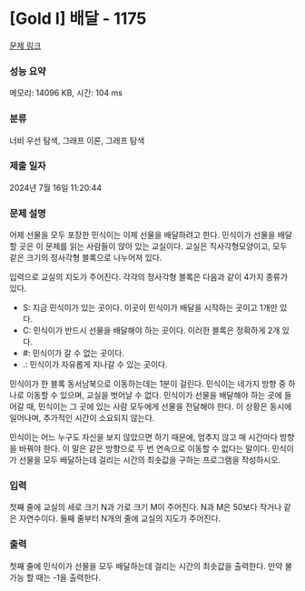 # [Gold I] 배달 - 1175 

[문제 링크](https://www.acmicpc.net/problem/1175) 

### 성능 요약

메모리: 14096 KB, 시간: 104 ms

### 분류

너비 우선 탐색, 그래프 이론, 그래프 탐색

### 제출 일자

2024년 7월 16일 11:20:44

### 문제 설명

<p>어제 선물을 모두 포장한 민식이는 이제 선물을 배달하려고 한다. 민식이가 선물을 배달할 곳은 이 문제를 읽는 사람들이 앉아 있는 교실이다. 교실은 직사각형모양이고, 모두 같은 크기의 정사각형 블록으로 나누어져 있다.</p>

<p>입력으로 교실의 지도가 주어진다. 각각의 정사각형 블록은 다음과 같이 4가지 종류가 있다.</p>

<ul>
	<li>S: 지금 민식이가 있는 곳이다. 이곳이 민식이가 배달을 시작하는 곳이고 1개만 있다.</li>
	<li>C: 민식이가 반드시 선물을 배달해야 하는 곳이다. 이러한 블록은 정확하게 2개 있다.</li>
	<li>#: 민식이가 갈 수 없는 곳이다.</li>
	<li>.: 민식이가 자유롭게 지나갈 수 있는 곳이다.</li>
</ul>

<p>민식이가 한 블록 동서남북으로 이동하는데는 1분이 걸린다. 민식이는 네가지 방향 중 하나로 이동할 수 있으며, 교실을 벗어날 수 없다. 민식이가 선물을 배달해야 하는 곳에 들어갈 때, 민식이는 그 곳에 있는 사람 모두에게 선물을 전달해야 한다. 이 상황은 동시에 일어나며, 추가적인 시간이 소요되지 않는다.</p>

<p>민식이는 어느 누구도 자신을 보지 않았으면 하기 때문에, 멈추지 않고 매 시간마다 방향을 바꿔야 한다. 이 말은 같은 방향으로 두 번 연속으로 이동할 수 없다는 말이다. 민식이가 선물을 모두 배달하는데 걸리는 시간의 최솟값을 구하는 프로그램을 작성하시오.</p>

### 입력 

 <p>첫째 줄에 교실의 세로 크기 N과 가로 크기 M이 주어진다. N과 M은 50보다 작거나 같은 자연수이다. 둘째 줄부터 N개의 줄에 교실의 지도가 주어진다.</p>

### 출력 

 <p>첫째 줄에 민식이가 선물을 모두 배달하는데 걸리는 시간의 최솟값을 출력한다. 만약 불가능 할 때는 -1을 출력한다.</p>

